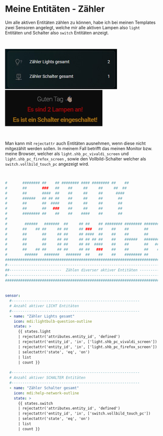 # Meine Entitäten - Zähler

Um alle aktiven Entitäten zählen zu können, habe ich bei meinen Templates zwei Sensoren angelegt, welche mir alle aktiven Lampen also `light` Entitäten und Schalter also `switch` Entitäten anzeigt.

<br>

![EntityCounter1](https://raw.githubusercontent.com/MaxxKra/README_images/master/Sidebar/Entity_Counter_1.jpg)
![EntityCounter2](https://raw.githubusercontent.com/MaxxKra/README_images/master/Sidebar/Entity_Counter_2.jpg)

<br>

Man kann mit `rejectattr` auch Entitäten ausnehmen, wenn diese nicht mitgezählt werden sollen.
In meinem Fall betrifft das meinen Monitor bzw. meine Browser, welcher als `light.shb_pc_vivaldi_screen` und `light.shb_pc_firefox_screen` , sowie den Vollbild-Schalter welcher als `switch.vollbild_touch_pc` angezeigt wird. 

<br>

```yaml
#       ######## ##    ## ######## #### ######## ##    ##                       #
#       ##       ###   ##    ##     ##     ##     ##  ##                        #
#       ##       ####  ##    ##     ##     ##      ####                         #
#       ######   ## ## ##    ##     ##     ##       ##                          #
#       ##       ##  ####    ##     ##     ##       ##                          #
#       ##       ##   ###    ##     ##     ##       ##                          #
#       ######## ##    ##    ##    ####    ##       ##                          #
#                                                                               #
#        ######   #######  ##     ## ##    ## ######## ######## ########        #
#       ##    ## ##     ## ##     ## ###   ##    ##    ##       ##     ##       #
#       ##       ##     ## ##     ## ####  ##    ##    ##       ##     ##       #
#       ##       ##     ## ##     ## ## ## ##    ##    ######   ########        #
#       ##       ##     ## ##     ## ##  ####    ##    ##       ##   ##         #
#       ##    ## ##     ## ##     ## ##   ###    ##    ##       ##    ##        #
#        ######   #######   #######  ##    ##    ##    ######## ##     ##       #
#########################################################################################
#---------------------------------------------------------------------------------------#
##------------------------  Zählen diverser aktiver Entitäten -------------------------##
#---------------------------------------------------------------------------------------#
#########################################################################################


sensor:
  #-----------------------------------------------------------
  # Anzahl aktiver LICHT Entitäten
  #-----------------------------------------------------------
  - name: "Zähler Lights gesamt"
    icon: mdi:lightbulb-question-outline
    state: >
      {{ states.light 
      | rejectattr('attributes.entity_id', 'defined') 
      | rejectattr('entity_id', 'in', ['light.shb_pc_vivaldi_screen'])
      | rejectattr('entity_id', 'in', ['light.shb_pc_firefox_screen']) 
      | selectattr('state', 'eq', 'on') 
      | list 
      | count }}

  #-----------------------------------------------------------
  # Anzahl aktiver SCHALTER Entitäten
  #-----------------------------------------------------------
  - name: "Zähler Schalter gesamt"
    icon: mdi:help-network-outline
    state: >
      {{ states.switch 
      | rejectattr('attributes.entity_id', 'defined') 
      | rejectattr('entity_id', 'in', ['switch.vollbild_touch_pc']) 
      | selectattr('state', 'eq', 'on') 
      | list 
      | count }}
```